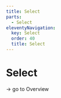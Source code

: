 ```yaml
---
title: Select
parts:
  - Select
eleventyNavigation:
  key: Select
  order: 40
  title: Select
---
```


# Select

-> go to Overview
